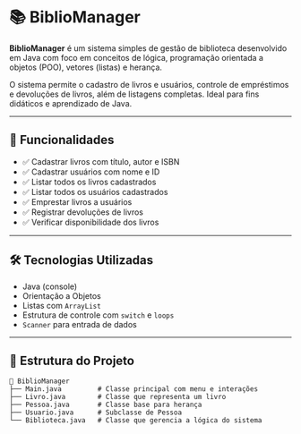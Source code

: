 # 📚 BiblioManager

**BiblioManager** é um sistema simples de gestão de biblioteca desenvolvido em Java com foco em conceitos de lógica, programação orientada a objetos (POO), vetores (listas) e herança.

O sistema permite o cadastro de livros e usuários, controle de empréstimos e devoluções de livros, além de listagens completas. Ideal para fins didáticos e aprendizado de Java.

---

## 🚀 Funcionalidades

- ✅ Cadastrar livros com título, autor e ISBN
- ✅ Cadastrar usuários com nome e ID
- ✅ Listar todos os livros cadastrados
- ✅ Listar todos os usuários cadastrados
- ✅ Emprestar livros a usuários
- ✅ Registrar devoluções de livros
- ✅ Verificar disponibilidade dos livros

---

## 🛠️ Tecnologias Utilizadas

- Java (console)
- Orientação a Objetos
- Listas com `ArrayList`
- Estrutura de controle com `switch` e `loops`
- `Scanner` para entrada de dados

---

## 📁 Estrutura do Projeto

```plaintext
📁 BiblioManager
├── Main.java         # Classe principal com menu e interações
├── Livro.java        # Classe que representa um livro
├── Pessoa.java       # Classe base para herança
├── Usuario.java      # Subclasse de Pessoa
└── Biblioteca.java   # Classe que gerencia a lógica do sistema
